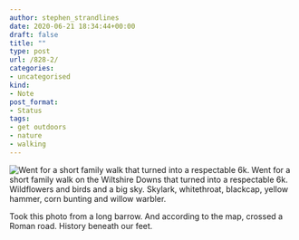 ```yaml
---
author: stephen_strandlines
date: 2020-06-21 18:34:44+00:00
draft: false
title: ""
type: post
url: /828-2/
categories:
- uncategorised
kind:
- Note
post_format:
- Status
tags:
- get outdoors
- nature
- walking
---
```


![Went for a short family walk that turned into a respectable 6k.](https://www.dropbox.com/s/7qna1bxydteemfc/IMG_3442.jpeg?raw=1)
Went for a short family walk on the Wiltshire Downs that turned into a respectable 6k. Wildflowers and birds and a big sky. Skylark, whitethroat, blackcap, yellow hammer, corn bunting and willow warbler.

Took this photo from a long barrow. And according to the map, crossed a Roman road. History beneath our feet.
